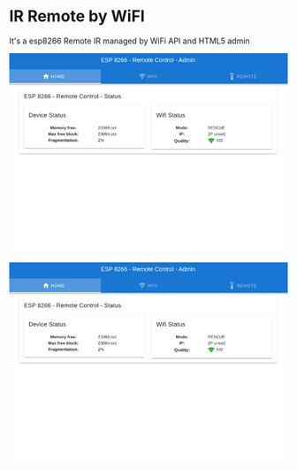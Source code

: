 # IR Remote by WiFI

It's a esp8266 Remote IR managed by WiFi API and HTML5 admin


<img src="docs/demo.gif" width="800" />

![demo](docs/demo.gif)
